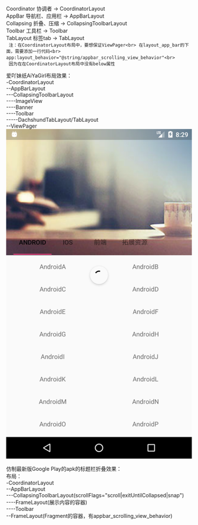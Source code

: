 Coordinator 协调者         -> CoordinatorLayout <br>
AppBar      导航栏、应用栏 -> AppBarLayout<br>
Collapsing  折叠、压缩     -> CollapsingToolbarLayout<br>
Toolbar     工具栏         -> Toolbar <br>
TabLayout   标签tab        -> TabLayout <br>
` 注：在CoordinatorLayout布局中，要想保证ViewPager<br>
      在layout_app_bar的下面，需要添加一行代码<br>
      app:layout_behavior="@string/appbar_scrolling_view_behavior"<br>
      因为在在CoordinatorLayout布局中没有below属性`<br>

爱吖妹纸AiYaGirl布局效果：<br>
-CoordinatorLayout<br>
--AppBarLayout<br>
---CollapsingToolbarLayout<br>
----ImageView<br>
----Banner<br>
----Toolbar<br>
-----DachshundTabLayout/TabLayout<br>
--ViewPager<br>
![](https://github.com/jihymood/newMyApplication/blob/master/screenshot/Screenshot_1498897756.png)

 
仿制最新版Google Play的apk的标题栏折叠效果：<br>
布局：<br>
-CoordinatorLayout<br>
--AppBarLayout<br>
---CollapsingToolbarLayout(scrollFlags="scroll|exitUntilCollapsed|snap")<br>
----FrameLayout(展示内容的容器)<br>
----Toolbar<br>
--FrameLayout(Fragment的容器，有appbar_scrolling_view_behavior)<br>
